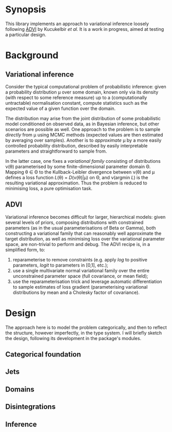 # Synopsis 

This library implements an approach to variational inference loosely
following [ADVI](https://arxiv.org/abs/1603.00788) by Kucukelbir _et al._
It is a work in progress, aimed at testing a particular design.

# Background

## Variational inference

Consider the typical computational problem of probabilistic inference:
given a probability distribution μ over some domain, known only via its density
(with respect to some reference measure) up to a (computationally untractable)
normalisation constant, compute statistics such as the expected value of a
given function over the domain.

The distribution may arise from the joint distribution of some probabilistic
model conditioned on observed data, as in Bayesian inference, but other
scenarios are possible as well. One approach to the problem is to sample _directly_
from μ using MCMC methods (expected values are then estimated by averaging over
samples). Another is to _approximate_ μ by a more easily controlled probability distribution,
described by easily interpretable parameters and straightforward to sample from.

In the latter case, one fixes a _variational family_ consisting of distributions ν(θ) parameterised
by some finite-dimensional parameter domain Θ. Mapping θ ∈ Θ to the Kullback-Leibler divergence
between ν(θ) and μ defines a loss function _L_(θ) = _D_(ν(θ)|μ) on Θ,
and ν(argmin _L_) is the resulting variational approximation. Thus the problem is reduced to 
minimising loss, a pure optimisation task.

## ADVI

Variational inference becomes difficult for larger, hierarchical models: given several levels
of priors, composing distributions with constrained parameters (as in the usual parameterisations
of Beta or Gamma), both constructing a variational family that can reasonably well approximate
the target distribution, as well as minimising loss over the variational parameter space, are non-trivial 
to perform and debug. The ADVI recipe is, in a simplified form, to:

1. reparameterise to remove constraints (e.g. apply _log_ to positive parameters, _logit_ to parameters in [0,1], etc.);
2. use a single multivariate normal variational family over the entire unconstrained parameter space (full covariance, or mean field);
3. use the reparameterisation trick and leverage automatic differentiation to sample estimates of loss gradient (parameterising
variational distributions by mean and a Cholesky factor of covariance).

# Design

The approach here is to model the problem categorically, and
then to reflect the structure, however imperfectly, in the type system.
I will briefly sketch the design, following its development in the package's modules.

## Categorical foundation
## Jets
## Domains
## Disintegrations
## Inference 

